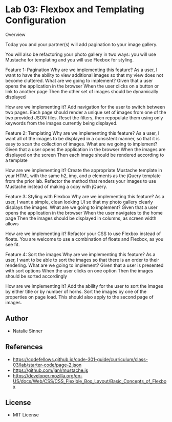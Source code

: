 # Lab 03: Flexbox and Templating Configuration
Overview

Today you and your partner(s) will add pagination to your image gallery.

You will also be refactoring your photo gallery in two ways: you will use Mustache for templating and you will use Flexbox for styling.

Feature 1: Pagination
Why are we implementing this feature?
As a user, I want to have the ability to view additional images so that my view does not become cluttered.
What are we going to implement?
Given that a user opens the application in the browser When the user clicks on a button or link to another page Then the other set of images should be dynamically displayed

How are we implementing it?
Add navigation for the user to switch between two pages. Each page should render a unique set of images from one of the two provided JSON files.
Reset the filters, then repopulate them using only keywords from the images currently being displayed.

Feature 2: Templating
Why are we implementing this feature?
As a user, I want all of the images to be displayed in a consistent manner, so that it is easy to scan the collection of images.
What are we going to implement?
Given that a user opens the application in the browser When the images are displayed on the screen Then each image should be rendered according to a template

How are we implementing it?
Create the appropriate Mustache template in your HTML with the same h2, img, and p elements as the jQuery template from the prior lab.
Refactor the method that renders your images to use Mustache instead of making a copy with jQuery.
  
Feature 3: Styling with Flexbox
Why are we implementing this feature?
As a user, I want a simple, clean looking UI so that my photo gallery clearly displays the images.
What are we going to implement?
Given that a user opens the application in the browser When the user navigates to the home page Then the images should be displayed in columns, as screen width allows

How are we implementing it?
Refactor your CSS to use Flexbox instead of floats. You are welcome to use a combination of floats and Flexbox, as you see fit.

Feature 4: Sort the images
Why are we implementing this feature?
As a user, I want to be able to sort the images so that there is an order to their rendering.
What are we going to implement?
Given that a user is presented with sort options When the user clicks on one option Then the images should be sorted accordingly

How are we implementing it?
Add the ability for the user to sort the images by either title or by number of horns.
Sort the images by one of the properties on page load. This should also apply to the second page of images.

## Author
- Natalie Sinner

## References
- https://codefellows.github.io/code-301-guide/curriculum/class-03/lab/starter-code/page-2.json
- https://github.com/janl/mustache.js
- https://developer.mozilla.org/en-US/docs/Web/CSS/CSS_Flexible_Box_Layout/Basic_Concepts_of_Flexbox


## License
- MIT License
